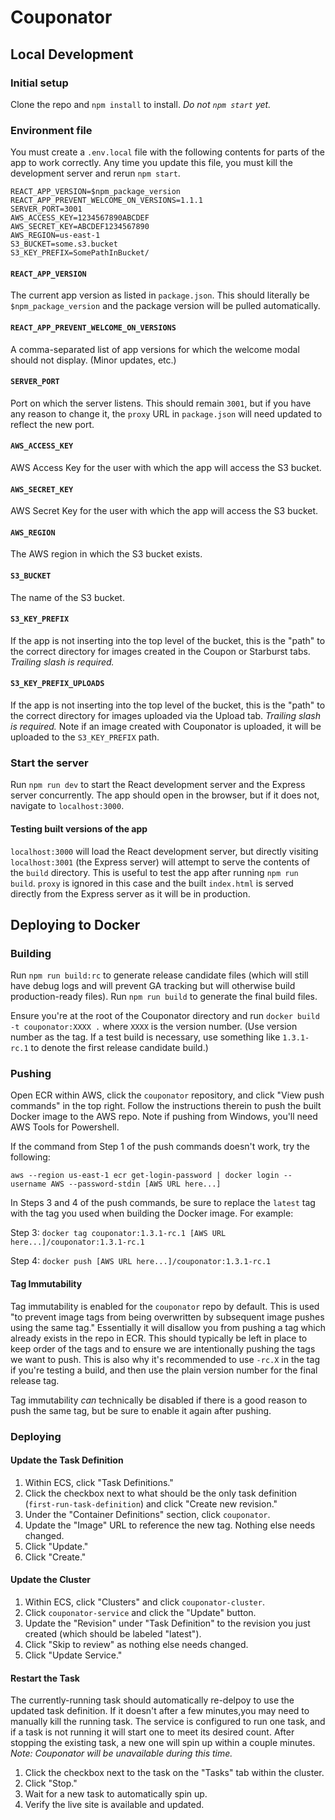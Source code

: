 # Couponator

## Local Development
### Initial setup
Clone the repo and `npm install` to install. _Do not `npm start` yet._

### Environment file
You must create a `.env.local` file with the following contents for parts of the app to work correctly. Any time you update this file, you must kill the development server and rerun `npm start`.

```
REACT_APP_VERSION=$npm_package_version
REACT_APP_PREVENT_WELCOME_ON_VERSIONS=1.1.1
SERVER_PORT=3001
AWS_ACCESS_KEY=1234567890ABCDEF
AWS_SECRET_KEY=ABCDEF1234567890
AWS_REGION=us-east-1
S3_BUCKET=some.s3.bucket
S3_KEY_PREFIX=SomePathInBucket/
```

#### `REACT_APP_VERSION`
The current app version as listed in `package.json`. This should literally be `$npm_package_version` and the package version will be pulled automatically.

#### `REACT_APP_PREVENT_WELCOME_ON_VERSIONS`
A comma-separated list of app versions for which the welcome modal should not display. (Minor updates, etc.)

#### `SERVER_PORT`
Port on which the server listens. This should remain `3001`, but if you have any reason to change it, the `proxy` URL in `package.json` will need updated to reflect the new port.

#### `AWS_ACCESS_KEY`
AWS Access Key for the user with which the app will access the S3 bucket.

#### `AWS_SECRET_KEY`
AWS Secret Key for the user with which the app will access the S3 bucket.

#### `AWS_REGION`
The AWS region in which the S3 bucket exists.

#### `S3_BUCKET`
The name of the S3 bucket.

#### `S3_KEY_PREFIX`
If the app is not inserting into the top level of the bucket, this is the "path" to the correct directory for images created in the Coupon or Starburst tabs. _Trailing slash is required._

#### `S3_KEY_PREFIX_UPLOADS`
If the app is not inserting into the top level of the bucket, this is the "path" to the correct directory for images uploaded via the Upload tab. _Trailing slash is required._ Note if an image created with Couponator is uploaded, it will be uploaded to the `S3_KEY_PREFIX` path.

### Start the server
Run `npm run dev` to start the React development server and the Express server concurrently. The app should open in the browser, but if it does not, navigate to `localhost:3000`.

#### Testing built versions of the app
`localhost:3000` will load the React development server, but directly visiting `localhost:3001` (the Express server) will attempt to serve the contents of the `build` directory. This is useful to test the app after running `npm run build`. `proxy` is ignored in this case and the built `index.html` is served directly from the Express server as it will be in production.

## Deploying to Docker
### Building
Run `npm run build:rc` to generate release candidate files (which will still have debug logs and will prevent GA tracking but will otherwise build production-ready files). Run `npm run build` to generate the final build files.

Ensure you're at the root of the Couponator directory and run `docker build -t couponator:XXXX .` where `XXXX` is the version number. (Use version number as the tag. If a test build is necessary, use something like `1.3.1-rc.1` to denote the first release candidate build.)

### Pushing

Open ECR within AWS, click the `couponator` repository, and click "View push commands" in the top right. Follow the instructions therein to push the built Docker image to the AWS repo. Note if pushing from Windows, you'll need AWS Tools for Powershell.

If the command from Step 1 of the push commands doesn't work, try the following:

```aws --region us-east-1 ecr get-login-password | docker login --username AWS --password-stdin [AWS URL here...]```

In Steps 3 and 4 of the push commands, be sure to replace the `latest` tag with the tag you used when building the Docker image. For example:

Step 3: ```docker tag couponator:1.3.1-rc.1 [AWS URL here...]/couponator:1.3.1-rc.1```

Step 4: ```docker push [AWS URL here...]/couponator:1.3.1-rc.1```

#### Tag Immutability
Tag immutability is enabled for the `couponator` repo by default. This is used "to prevent image tags from being overwritten by subsequent image pushes using the same tag." Essentially it will disallow you from pushing a tag which already exists in the repo in ECR. This should typically be left in place to keep order of the tags and to ensure we are intentionally pushing the tags we want to push. This is also why it's recommended to use `-rc.X` in the tag if you're testing a build, and then use the plain version number for the final release tag.

Tag immutability _can_ technically be disabled if there is a good reason to push the same tag, but be sure to enable it again after pushing.

### Deploying
#### Update the Task Definition
1. Within ECS, click "Task Definitions."
2. Click the checkbox next to what should be the only task definition (`first-run-task-definition`) and click "Create new revision."
3. Under the "Container Definitions" section, click `couponator`.
4. Update the "Image" URL to reference the new tag. Nothing else needs changed.
5. Click "Update."
6. Click "Create."

#### Update the Cluster
1. Within ECS, click "Clusters" and click `couponator-cluster`.
2. Click `couponator-service` and click the "Update" button.
3. Update the "Revision" under "Task Definition" to the revision you just created (which should be labeled "latest").
4. Click "Skip to review" as nothing else needs changed.
5. Click "Update Service."

#### Restart the Task
The currently-running task should automatically re-delpoy to use the updated task definition. If it doesn't after a few minutes,you may need to manually kill the running task. The service is configured to run one task, and if a task is not running it will start one to meet its desired count. After stopping the existing task, a new one will spin up within a couple minutes. _Note: Couponator will be unavailable during this time._
1. Click the checkbox next to the task on the "Tasks" tab within the cluster.
2. Click "Stop."
3. Wait for a new task to automatically spin up.
4. Verify the live site is available and updated.
